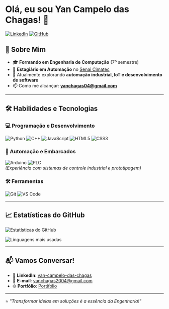 # Olá, eu sou Yan Campelo das Chagas! 👋

[![LinkedIn](https://img.shields.io/badge/LinkedIn-0077B5?style=for-the-badge&logo=linkedin&logoColor=white)](https://www.linkedin.com/in/yan-campelo-das-chagas/)
[![GitHub](https://img.shields.io/badge/GitHub-100000?style=for-the-badge&logo=github&logoColor=white)](https://github.com/yanchagas04)

## 🚀 Sobre Mim

- 🎓 **Formando em Engenharia de Computação** (7º semestre)  
- 💼 **Estagiário em Automação** no [Senai Cimatec](https://www.senaicimatec.com.br)  
- 🌱 Atualmente explorando **automação industrial, IoT e desenvolvimento de software**  
- 📫 Como me alcançar: **yanchagas04@gmail.com**  

---

## 🛠 Habilidades e Tecnologias  

### 💻 Programação e Desenvolvimento  
![Python](https://img.shields.io/badge/Python-3776AB?style=for-the-badge&logo=python&logoColor=white)
![C++](https://img.shields.io/badge/C%2B%2B-00599C?style=for-the-badge&logo=c%2B%2B&logoColor=white)
![JavaScript](https://img.shields.io/badge/JavaScript-F7DF1E?style=for-the-badge&logo=javascript&logoColor=black)
![HTML5](https://img.shields.io/badge/HTML5-E34F26?style=for-the-badge&logo=html5&logoColor=white)
![CSS3](https://img.shields.io/badge/CSS3-1572B6?style=for-the-badge&logo=css3&logoColor=white)

### 🔧 Automação e Embarcados  
![Arduino](https://img.shields.io/badge/Arduino-00979D?style=for-the-badge&logo=arduino&logoColor=white)
![PLC](https://img.shields.io/badge/PLC-1E4C94?style=for-the-badge&logo=siemens&logoColor=white)  
*(Experiência com sistemas de controle industrial e prototipagem)*  

### 🛠️ Ferramentas  
![Git](https://img.shields.io/badge/Git-F05032?style=for-the-badge&logo=git&logoColor=white)
![VS Code](https://img.shields.io/badge/VS_Code-007ACC?style=for-the-badge&logo=visual-studio-code&logoColor=white)

---

## 📈 Estatísticas do GitHub  

![Estatísticas do GitHub](https://github-readme-stats.vercel.app/api?username=yanchagas04&show_icons=true&theme=dracula)  

![Linguagens mais usadas](https://github-readme-stats.vercel.app/api/top-langs/?username=yanchagas04&layout=compact&theme=dracula)  

---

## 📬 Vamos Conversar!  

- 💼 **LinkedIn**: [yan-campelo-das-chagas](https://www.linkedin.com/in/yan-campelo-das-chagas/)  
- 📧 **E-mail**: yanchagas2004@gmail.com  
- 🌐 **Portfólio**: [Portifólio](https://portifolio-yanchagas04s-projects.vercel.app/)  

---

⭐️ *"Transformar ideias em soluções é a essência da Engenharia!"*  
